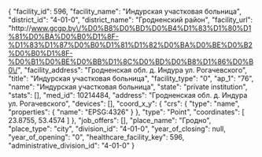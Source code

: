 {
    "facility_id": 596,
    "facility_name": "Индурская участковая больница",
    "district_id": "4-01-0",
    "district_name": "Гродненский район",
    "facility_url": "http:\/\/www.gcgp.by\/%D0%B8%D0%BD%D0%B4%D1%83%D1%80%D1%81%D0%BA%D0%B0%D1%8F-%D1%83%D1%87%D0%B0%D1%81%D1%82%D0%BA%D0%BE%D0%B2%D0%B0%D1%8F-%D0%B1%D0%BE%D0%BB%D1%8C%D0%BD%D0%B8%D1%86%D0%B0\/",
    "facility_address": "Гродненская обл. д. Индура ул. Рогачевского",
    "title": "Индурская участковая больница",
    "facility_type": "0",
    "ap_1": "76",
    "name": "Индурская участковая больница",
    "state": "private institution",
    "stats": [],
    "med_id": 10214484,
    "address": "Гродненская обл. д. Индура ул. Рогачевского",
    "devices": [],
    "coord_x_y": {
        "crs": {
            "type": "name",
            "properties": {
                "name": "EPSG:4326"
            }
        },
        "type": "Point",
        "coordinates": [
            23.8755,
            53.4574
        ]
    },
    "job_offers": [],
    "place_name": "Гродно",
    "place_type": "city",
    "division_id": "4-01-0",
    "year_of_closing": null,
    "year_of_opening": "0",
    "healthcare_facility_key": 596,
    "administrative_division_id": "4-01-0"
}